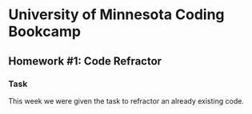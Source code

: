 # University of Minnesota Coding Bookcamp
## Homework #1: Code Refractor

### Task
This week we were given the task to refractor an already existing code. 



